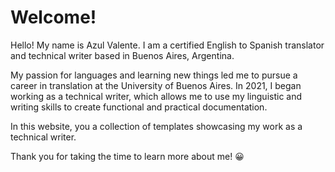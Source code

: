 # Welcome! 
Hello! My name is Azul Valente. I am a certified English to Spanish translator and technical writer based in Buenos Aires, Argentina. 

My passion for languages and learning new things led me to pursue a career in translation at the University of Buenos Aires. In 2021, I began working as a technical writer, which allows me to use my linguistic and writing skills to create functional and practical documentation.

In this website, you a collection of templates showcasing my work as a technical writer. 

Thank you for taking the time to learn more about me! 😀

